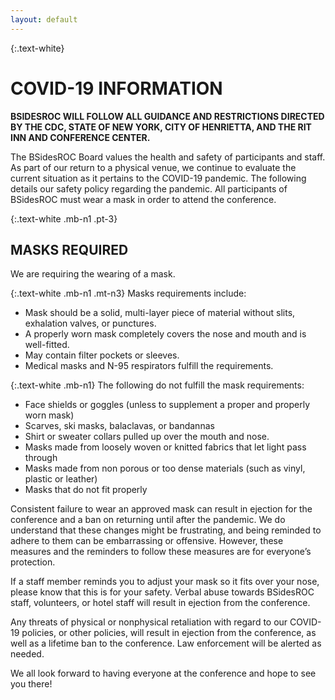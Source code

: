 ```yaml
---
layout: default
---
```

{:.text-white}
# COVID-19 INFORMATION
**BSIDESROC WILL FOLLOW ALL GUIDANCE AND RESTRICTIONS DIRECTED BY THE CDC, STATE OF NEW YORK, CITY OF HENRIETTA, AND THE RIT INN AND CONFERENCE CENTER.**

The BSidesROC Board values the health and safety of participants and staff. As part of our return to a physical venue, 
we continue to evaluate the current situation as it pertains to the COVID-19 pandemic. The following details our safety 
policy regarding the pandemic. All participants of BSidesROC must wear a mask in order to attend the conference.

{:.text-white .mb-n1 .pt-3}
## MASKS REQUIRED

We are requiring the wearing of a mask.

{:.text-white .mb-n1 .mt-n3}
Masks requirements include:
* Mask should be a solid, multi-layer piece of material without slits, exhalation valves, or punctures.
* A properly worn mask completely covers the nose and mouth and is well-fitted.
* May contain filter pockets or sleeves.
* Medical masks and N-95 respirators fulfill the requirements.

{:.text-white .mb-n1}
The following do not fulfill the mask requirements:
* Face shields or goggles (unless to supplement a proper and properly worn mask)
* Scarves, ski masks, balaclavas, or bandannas
* Shirt or sweater collars pulled up over the mouth and nose.
* Masks made from loosely woven or knitted fabrics that let light pass through
* Masks made from non porous or too dense materials (such as vinyl, plastic or leather)
* Masks that do not fit properly

Consistent failure to wear an approved mask can result in ejection for the conference and a ban on returning until after
the pandemic. We do understand that these changes might be frustrating, and being reminded to adhere to them can be 
embarrassing or offensive. However, these measures and the reminders to follow these measures are for everyone’s 
protection.

If a staff member reminds you to adjust your mask so it fits over your nose, please know that this is for your safety. 
Verbal abuse towards BSidesROC staff, volunteers, or hotel staff will result in ejection from the conference.

Any threats of physical or nonphysical retaliation with regard to our COVID-19 policies, or other policies, will result 
in ejection from the conference, as well as a lifetime ban to the conference. Law enforcement will be alerted as needed.

We all look forward to having everyone at the conference and hope to see you there!
